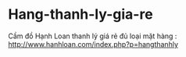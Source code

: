 Hang-thanh-ly-gia-re
====================

Cầm đồ Hạnh Loan thanh lý giá rẻ đủ loại mặt hàng : http://www.hanhloan.com/index.php?p=hangthanhly 

